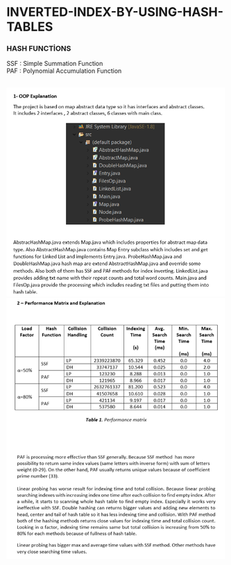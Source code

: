 # INVERTED-INDEX-BY-USING-HASH-TABLES

### HASH FUNCTİONS 
SSF : Simple Summation Function  <br />
PAF : Polynomial Accumulation Function
 <br /> <br /> 

![alt text](https://github.com/HazarZYGC/Inverted-Index-By-Using-Hash-Table/blob/master/img/1.PNG)
![alt text](https://github.com/HazarZYGC/Inverted-Index-By-Using-Hash-Table/blob/master/img/2.PNG)
